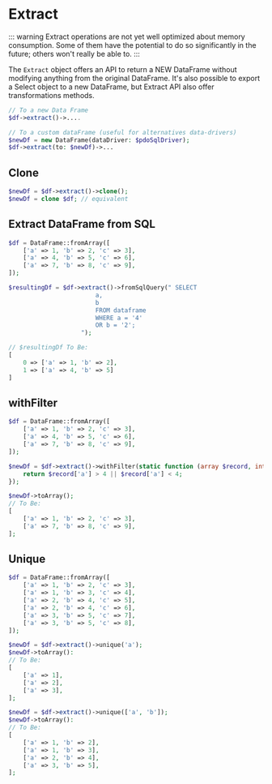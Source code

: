 # Extract
::: warning
Extract operations are not yet well optimized about memory consumption. Some of them have the potential to do so significantly in the future; others won't really be able to.
:::

 The `Extract` object offers an API to return a NEW DataFrame without modifying anything from the original DataFrame. It's also possible to export a Select object to a new DataFrame, but Extract API also offer transformations methods.

```php
// To a new Data Frame
$df->extract()->....

// To a custom dataFrame (useful for alternatives data-drivers)
$newDf = new DataFrame(dataDriver: $pdoSqlDriver);
$df->extract(to: $newDf)->...
```

## Clone
```php
$newDf = $df->extract()->clone();
$newDf = clone $df; // equivalent
```

## Extract DataFrame from SQL
```php
$df = DataFrame::fromArray([
    ['a' => 1, 'b' => 2, 'c' => 3],
    ['a' => 4, 'b' => 5, 'c' => 6],
    ['a' => 7, 'b' => 8, 'c' => 9],
]);

$resultingDf = $df->extract()->fromSqlQuery(" SELECT
                        a,
                        b
                        FROM dataframe
                        WHERE a = '4'
                        OR b = '2';
                    ");

// $resultingDf To Be:
[
    0 => ['a' => 1, 'b' => 2],
    1 => ['a' => 4, 'b' => 5]
]
```

## withFilter
```php
$df = DataFrame::fromArray([
    ['a' => 1, 'b' => 2, 'c' => 3],
    ['a' => 4, 'b' => 5, 'c' => 6],
    ['a' => 7, 'b' => 8, 'c' => 9],
]);

$newDf = $df->extract()->withFilter(static function (array $record, int $key) {
    return $record['a'] > 4 || $record['a'] < 4;
});

$newDf->toArray();
// To Be:
[
    ['a' => 1, 'b' => 2, 'c' => 3],
    ['a' => 7, 'b' => 8, 'c' => 9],
];
```

## Unique
```php
$df = DataFrame::fromArray([
    ['a' => 1, 'b' => 2, 'c' => 3],
    ['a' => 1, 'b' => 3, 'c' => 4],
    ['a' => 2, 'b' => 4, 'c' => 5],
    ['a' => 2, 'b' => 4, 'c' => 6],
    ['a' => 3, 'b' => 5, 'c' => 7],
    ['a' => 3, 'b' => 5, 'c' => 8],
]);

$newDf = $df->extract()->unique('a');
$newDf->toArray():
// To Be:
[
    ['a' => 1],
    ['a' => 2],
    ['a' => 3],
];

$newDf = $df->extract()->unique(['a', 'b']);
$newDf->toArray():
// To Be:
[
    ['a' => 1, 'b' => 2],
    ['a' => 1, 'b' => 3],
    ['a' => 2, 'b' => 4],
    ['a' => 3, 'b' => 5],
];
```

#